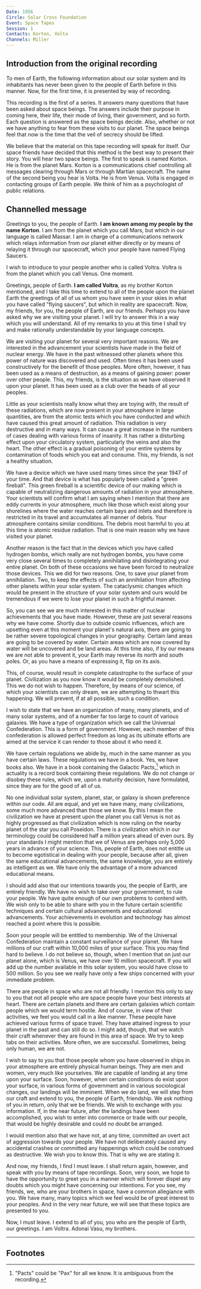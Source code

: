 ```yaml
---
Date: 1956
Circle: Solar Cross Foundation
Event: Space Tapes
Session: 1
Contacts: Korton, Volta
Channels: Miller
---
```


## Introduction from the original recording

To men of Earth, the following information about our solar system and its inhabitants has never been given to the people of Earth before in this manner. Now, for the first time, it is presented by way of recording. 

This recording is the first of a series. It answers many questions that have been asked about space beings. The answers include their purpose in coming here, their life, their mode of living, their government, and so forth. Each question is answered as the space beings decide. Also, whether or not we have anything to fear from these visits to our planet. The space beings feel that now is the time that the veil of secrecy should be lifted. 

We believe that the material on this tape recording will speak for itself. Our space friends have decided that this method is the best way to present their story. You will hear two space beings. The first to speak is named Korton. He is from the planet Mars. Korton is a communications chief controlling all messages clearing through Mars or through Martian spacecraft. The name of the second being you hear is Volta. He is from Venus. Volta is engaged in contacting groups of Earth people. We think of him as a psychologist of public relations. 

## Channelled message

Greetings to you, the people of Earth. **I am known among my people by the name Korton**. I am from the planet which you call Mars, but which in our language is called Massar. I am in charge of a communications network which relays information from our planet either directly or by means of relaying it through our spacecraft, which your people have named Flying Saucers. 

I wish to introduce to your people another who is called Voltra. Voltra is from the planet which you call Venus. One moment. 

Greetings, people of Earth. **I am called Voltra**, as my brother Korton mentioned, and I take this time to extend to all of the people upon the planet Earth the greetings of all of us whom you have seen in your skies in what you have called "flying saucers", but which in reality are spacecraft. Now, my friends, for you, the people of Earth, are our friends. Perhaps you have asked why we are visiting your planet. I will try to answer this in a way which you will understand. All of my remarks to you at this time I shall try and make rationally understandable by your language concepts. 

We are visiting your planet for several very important reasons. We are interested in the advancement your scientists have made in the field of nuclear energy. We have in the past witnessed other planets where this power of nature was discovered and used. Often times it has been used constructively for the benefit of those peoples. More often, however, it has been used as a means of destruction, as a means of gaining power: power over other people. This, my friends, is the situation as we have observed it upon your planet. It has been used as a club over the heads of all your peoples. 

Little as your scientists really know what they are toying with, the result of these radiations, which are now present in your atmosphere in large quantities, are from the atomic tests which you have conducted and which have caused this great amount of radiation. This radiation is very destructive and in many ways. It can cause a great increase in the numbers of cases dealing with various forms of insanity. It has rather a disturbing effect upon your circulatory system, particularly the veins and also the heart. The other effect is a gradual poisoning of your entire systems by contamination of foods which you eat and consume. This, my friends, is not a healthy situation. 

We have a device which we have used many times since the year 1947 of your time. And that device is what has popularly been called a "green fireball". This green fireball is a scientific device of our making which is capable of neutralizing dangerous amounts of radiation in your atmosphere. Your scientists will confirm what I am saying when I mention that there are eddy currents in your atmosphere, much like those which exist along your shorelines where the water reaches certain bays and inlets and therefore is restricted in its travel and accumulates all manner of debris. Your atmosphere contains similar conditions. The debris most harmful to you at this time is atomic residue radiation. That is one main reason why we have visited your planet. 

Another reason is the fact that in the devices which you have called hydrogen bombs, which really are not hydrogen bombs, you have come very close several times to completely annihilating and disintegrating your entire planet. On both of these occasions we have been forced to neutralize those devices. This we did for two reasons. One, to save your planet from annihilation. Two, to keep the effects of such an annihilation from affecting other planets within your solar system. The cataclysmic changes which would be present in the structure of your solar system and ours would be tremendous if we were to lose your planet in such a frightful manner. 

So, you can see we are much interested in this matter of nuclear achievements that you have made. However, these are just several reasons why we have come. Shortly due to outside cosmic influences, which are upsetting even at this moment your planet's natural axis, there are going to be rather severe topological changes in your geography. Certain land areas are going to be covered by water. Certain areas which are now covered by water will be uncovered and be land areas. At this time also, if by our means we are not able to prevent it, your Earth may reverse its north and south poles. Or, as you have a means of expressing it, flip on its axis. 

This, of course, would result in complete catastrophe to the surface of your planet. Civilization as you now know it would be completely demolished. This we do not wish to happen. Therefore, by means of our science, of which your scientists can only dream, we are attempting to thwart this happening. We will prevent, if at all possible, such a condition. 

I wish to state that we have an organization of many, many planets, and of many solar systems, and of a number far too large to count of various galaxies. We have a type of organization which we call the Universal Confederation. This is a form of government. However, each member of this confederation is allowed perfect freedom as long as its ultimate efforts are aimed at the service it can render to those about it who need it. 

We have certain regulations we abide by, much in the same manner as you have certain laws. These regulations we have in a book. Yes, we have books also. We have in a book containing the Galactic Pacts,[^1] which in actuality is a record book containing these regulations. We do not change or disobey these rules, which we, upon a maturity decision, have formulated, since they are for the good of all of us. 

No one individual solar system, planet, star, or galaxy is shown preference within our code. All are equal, and yet we have many, many civilizations, some much more advanced than those we know. By this I mean the civilization we have at present upon the planet you call Venus is not as highly progressed as that civilization which is now ruling on the nearby planet of the star you call Poseidon. There is a civilization which in our terminology could be considered half a million years ahead of even ours. By your standards I might mention that we of Venus are perhaps only 5,000 years in advance of your science. This, people of Earth, does not entitle us to become egotistical in dealing with your people, because after all, given the same educational advancements, the same knowledge, you are entirely as intelligent as we. We have only the advantage of a more advanced educational means. 

I should add also that our intentions towards you, the people of Earth, are entirely friendly. We have no wish to take over your government, to rule your people. We have quite enough of our own problems to contend with. We wish only to be able to share with you in the future certain scientific techniques and certain cultural advancements and educational advancements. Your achievements in evolution and technology has almost reached a point where this is possible. 

Soon your people will be entitled to membership. We of the Universal Confederation maintain a constant surveillance of your planet. We have millions of our craft within 10,000 miles of your surface. This you may find hard to believe. I do not believe so, though, when I mention that on just our planet alone, which is Venus, we have over 10 million spacecraft. If you will add up the number available in this solar system, you would have close to 500 million. So you see we really have only a few ships concerned with your immediate problem. 

There are people in space who are not all friendly. I mention this only to say to you that not all people who are space people have your best interests at heart. There are certain planets and there are certain galaxies which contain people which we would term hostile. And of course, in view of their activities, we feel you would call in a like manner. These people have achieved various forms of space travel. They have attained ingress to your planet in the past and can still do so. I might add, though, that we watch their craft whenever they are found in this area of space. We try to keep tabs on their activities. More often, we are successful. Sometimes, being only human, we are not. 

I wish to say to you that those people whom you have observed in ships in your atmosphere are entirely physical human beings. They are men and women, very much like yourselves. We are capable of landing at any time upon your surface. Soon, however, when certain conditions do exist upon your surface, in various forms of government and in various sociological changes, our landings will be imminent. When we do land, we will step from our craft and extend to you, the people of Earth, friendship. We ask nothing of you in return, only that we be friends. We wish to exchange with you information. If, in the near future, after the landings have been accomplished, you wish to enter into commerce or trade with our people, that would be highly desirable and could no doubt be arranged. 

I would mention also that we have not, at any time, committed an overt act of aggression towards your people. We have not deliberately caused any accidental crashes or committed any happenings which could be construed as destructive. We wish you to know this. That is why we are stating it. 

And now, my friends, I find I must leave. I shall return again, however, and speak with you by means of tape recordings. Soon, very soon, we hope to have the opportunity to greet you in a manner which will forever dispel any doubts which you might have concerning our intentions. For you see, my friends, we, who are your brothers in space, have a common allegiance with you. We have many, many topics which we feel would be of great interest to your peoples. And in the very near future, we will see that these topics are presented to you. 

Now, I must leave. I extend to all of you, you who are the people of Earth, our greetings. I am Voltra. Adonai Vasu, my brothers.

---

## Footnotes

[^1]: "Pacts" could be "Pax" for all we know. It is ambiguous from the recording.